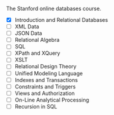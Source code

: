 The Stanford online databases course.

- [x] Introduction and Relational Databases
- [ ] XML Data
- [ ] JSON Data
- [ ] Relational Algebra
- [ ] SQL
- [ ] XPath and XQuery
- [ ] XSLT
- [ ] Relational Design Theory
- [ ] Unified Modeling Language
- [ ] Indexes and Transactions
- [ ] Constraints and Triggers
- [ ] Views and Authorization
- [ ] On-Line Analytical Processing
- [ ] Recursion in SQL
